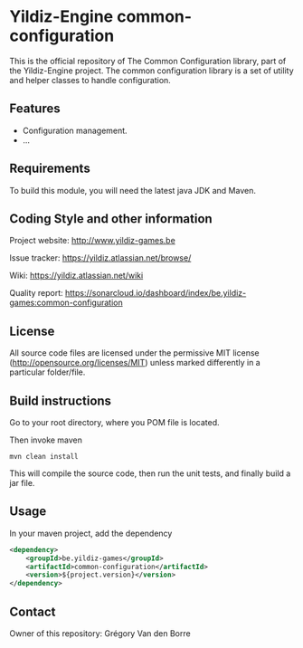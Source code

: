 # Yildiz-Engine common-configuration

This is the official repository of The Common Configuration library, part of the Yildiz-Engine project.
The common configuration library is a set of utility and helper classes to handle configuration.

## Features

* Configuration management.
* ...

## Requirements

To build this module, you will need the latest java JDK and Maven.

## Coding Style and other information

Project website:
http://www.yildiz-games.be

Issue tracker:
https://yildiz.atlassian.net/browse/

Wiki:
https://yildiz.atlassian.net/wiki

Quality report:
https://sonarcloud.io/dashboard/index/be.yildiz-games:common-configuration

## License

All source code files are licensed under the permissive MIT license
(http://opensource.org/licenses/MIT) unless marked differently in a particular folder/file.

## Build instructions

Go to your root directory, where you POM file is located.

Then invoke maven

	mvn clean install

This will compile the source code, then run the unit tests, and finally build a jar file.

## Usage

In your maven project, add the dependency

```xml
<dependency>
    <groupId>be.yildiz-games</groupId>
    <artifactId>common-configuration</artifactId>
    <version>${project.version}</version>
</dependency>
```

## Contact
Owner of this repository: Grégory Van den Borre

